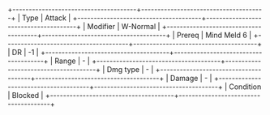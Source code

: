+--------------------------------------+--------------------------------------+
| Type                                 | Attack                               |
+--------------------------------------+--------------------------------------+
| Modifier                             | W-Normal                         |
+--------------------------------------+--------------------------------------+
| Prereq                               | Mind Meld 6                          |
+--------------------------------------+--------------------------------------+
| DR                                   | -1                                   |
+--------------------------------------+--------------------------------------+
| Range                                | -                                    |
+--------------------------------------+--------------------------------------+
| Dmg type                             | -                                    |
+--------------------------------------+--------------------------------------+
| Damage                               | -                                    |
+--------------------------------------+--------------------------------------+
| Condition                            | Blocked                              |
+--------------------------------------+--------------------------------------+

